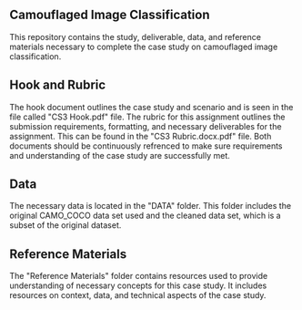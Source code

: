 ## Camouflaged Image Classification
This repository contains the study, deliverable, data, and reference materials necessary to complete the case study on camouflaged image classification. 

## Hook and Rubric
The hook document outlines the case study and scenario and is seen in the file called "CS3 Hook.pdf" file. The rubric for this assignment outlines the submission requirements, formatting, and necessary deliverables for the assignment. This can be found in the "CS3 Rubric.docx.pdf" file. Both documents should be continuously refrenced to make sure requirements and understanding of the case study are successfully met. 

## Data
The necessary data is located in the "DATA" folder. This folder includes the original CAMO_COCO data set used and the cleaned data set, which is a subset of the original dataset. 

## Reference Materials
The "Reference Materials" folder contains resources used to provide understanding of necessary concepts for this case study. It includes resources on context, data, and technical aspects of the case study. 
